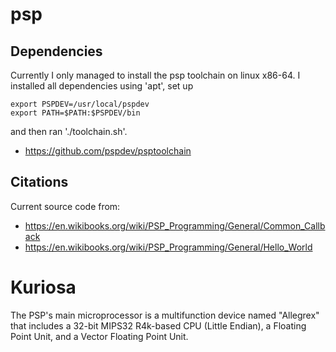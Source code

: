 # psp

## Dependencies

Currently I only managed to install the psp toolchain on
linux x86-64. I installed all dependencies using 'apt',
set up

```
export PSPDEV=/usr/local/pspdev
export PATH=$PATH:$PSPDEV/bin
```

and then ran './toolchain.sh'.

* https://github.com/pspdev/psptoolchain

## Citations

Current source code from:

* https://en.wikibooks.org/wiki/PSP_Programming/General/Common_Callback
* https://en.wikibooks.org/wiki/PSP_Programming/General/Hello_World

# Kuriosa

The PSP's main microprocessor is a multifunction device
named "Allegrex" that includes a 32-bit MIPS32 R4k-based
CPU (Little Endian), a Floating Point Unit,
and a Vector Floating Point Unit.

